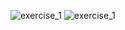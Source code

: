 ![exercise_1](https://github.com/nyckolas-work/hexlet.io/blob/master/18_oop/exercises_jpg/1.jpg)
![exercise_1](https://github.com/nyckolas-work/hexlet.io/blob/master/18_oop/exercises_jpg/2.jpg)